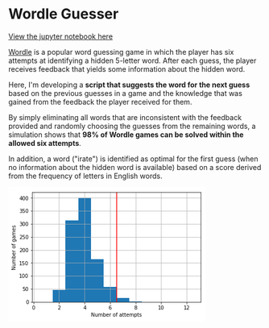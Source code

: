 # Wordle Guesser

[View the jupyter notebook here](https://nbviewer.org/github/christopherbronner/wordle_guesser/blob/master/wordle_guesser.ipynb)

[Wordle](https://www.powerlanguage.co.uk/wordle/) is a popular word guessing game in which the player has six attempts at identifying a hidden 5-letter word. After each guess, the player receives feedback that yields some information about the hidden word.

Here, I'm developing a **script that suggests the word for the next guess** based on the previous guesses in a game and the knowledge that was gained from the feedback the player received for them.

By simply eliminating all words that are inconsistent with the feedback provided and randomly choosing the guesses from the remaining words, a simulation shows that **98% of Wordle games can be solved within the allowed six attempts**.

In addition, a word ("irate") is identified as optimal for the first guess (when no information about the hidden word is available) based on a score derived from the frequency of letters in English words.

<img src="images/attempt_distribution_random.png">